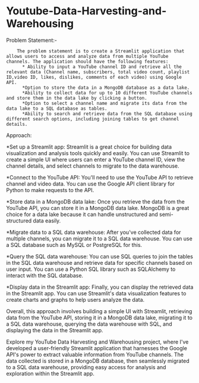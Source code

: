 # Youtube-Data-Harvesting-and-Warehousing

Problem Statement:-

        The problem statement is to create a Streamlit application that allows users to access and analyze data from multiple YouTube channels. The application should have the following features:
          * Ability to input a YouTube channel ID and retrieve all the relevant data (Channel name, subscribers, total video count, playlist ID,video ID, likes, dislikes, comments of each video) using Google API.
          *Option to store the data in a MongoDB database as a data lake.
          *Ability to collect data for up to 10 different YouTube channels and store them in the data lake by clicking a button.
          *Option to select a channel name and migrate its data from the data lake to a SQL database as tables.
          *Ability to search and retrieve data from the SQL database using different search options, including joining tables to get channel details.
          
Approach: 

*Set up a Streamlit app: Streamlit is a great choice for building data visualization and analysis tools quickly and easily. You can use Streamlit to create a simple UI where users can enter a YouTube channel ID, view the channel details, and select channels to migrate to the data warehouse.

*Connect to the YouTube API: You'll need to use the YouTube API to retrieve channel and video data. You can use the Google API client library for Python to make requests to the API.

*Store data in a MongoDB data lake: Once you retrieve the data from the YouTube API, you can store it in a MongoDB data lake. MongoDB is a great choice for a data lake because it can handle unstructured and semi-structured data easily.

*Migrate data to a SQL data warehouse: After you've collected data for multiple channels, you can migrate it to a SQL data warehouse. You can use a SQL database such as MySQL or PostgreSQL for this.

*Query the SQL data warehouse: You can use SQL queries to join the tables in the SQL data warehouse and retrieve data for specific channels based on user input. You can use a Python SQL library such as SQLAlchemy to interact with the SQL database.

*Display data in the Streamlit app: Finally, you can display the retrieved data in the Streamlit app. You can use Streamlit's data visualization features to create charts and graphs to help users analyze the data.

Overall, this approach involves building a simple UI with Streamlit, retrieving data from the YouTube API, storing it in a MongoDB data lake, migrating it to a SQL data warehouse, querying the data warehouse with SQL, and displaying the data in the Streamlit app.

Explore my YouTube Data Harvesting and Warehousing project, where I've developed a user-friendly Streamlit application that harnesses the Google API's power to extract valuable information from YouTube channels. The data collected is stored in a MongoDB database, then seamlessly migrated to a SQL data warehouse, providing easy access for analysis and exploration within the Streamlit app.
